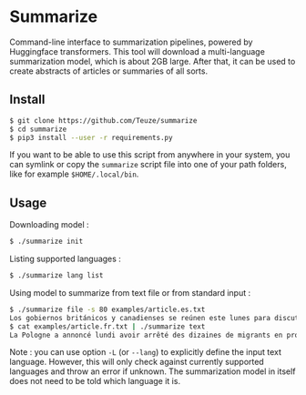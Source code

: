 # Summarize
Command-line interface to summarization pipelines, powered by Huggingface transformers.
This tool will download a multi-language summarization model, which is about 2GB large.
After that, it can be used to create abstracts of articles or summaries of all sorts.

## Install

```bash
$ git clone https://github.com/Teuze/summarize
$ cd summarize
$ pip3 install --user -r requirements.py
```
If you want to be able to use this script from anywhere in your system, you can symlink or copy the `summarize` script file into one of your path folders, like for example `$HOME/.local/bin`.

## Usage

Downloading model :

```bash
$ ./summarize init
```

Listing supported languages :

```bash
$ ./summarize lang list
```

Using model to summarize from text file or from standard input :

```bash
$ ./summarize file -s 80 examples/article.es.txt
Los gobiernos británicos y canadienses se reúnen este lunes para discutir el acuerdo final de la cumbre del clima de Glasgow.
$ cat examples/article.fr.txt | ./summarize text
La Pologne a annoncé lundi avoir arrêté des dizaines de migrants en provenance de Biélorussie.
```

Note : you can use option `-L` (or `--lang`) to explicitly define the input text language.
However, this will only check against currently supported languages and throw an error if unknown.
The summarization model in itself does not need to be told which language it is.
